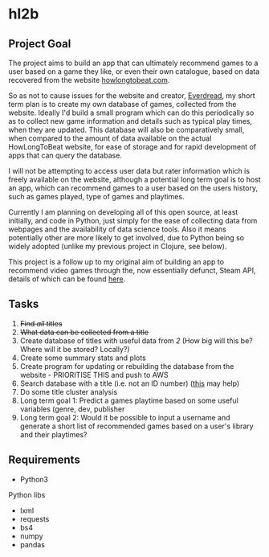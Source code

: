 # hl2b

##  Project Goal

The project aims to build an app that can ultimately recommend games to a user based on a game they like, or even their own catalogue, based on data recovered from the website [howlongtobeat.com](www.howlongtobeat.com).

So as not to cause issues for the website and creator, [Everdread](https://howlongtobeat.com/user.php?n=Everdred), my short term plan is to create my own database of games, collected from the website. Ideally I'd build a small program which can do this periodically so as to collect new game information and details such as typical play times, when they are updated. This database will also be comparatively small, when compared to the amount of data available on the actual HowLongToBeat website, for ease of storage and for rapid development of apps that can query the database.

I will not be attempting to access user data but rater information which is freely available on the website, although a potential long term goal is to host an app, which can recommend games to a user based on the users history, such as games played, type of games and playtimes.

Currently I am planning on developing all of this open source, at least initially, and code in Python, just simply for the ease of collecting data from webpages and the availability of data science tools. Also it means potentially other are more likely to get involved, due to Python being so widely adopted (unlike my previous project in Clojure, see below).

This project is a follow up to my original aim of building an app to recommend video games through the, now essentially defunct, Steam API, details of which can be found [here](https://github.com/seb231/steamie.window).

## Tasks
1. ~~Find *all* titles~~
2. ~~What data can be collected from a title~~
3. Create database of titles with useful data from _2_ (How big will this be? Where will it be stored? Locally?)
4. Create some summary stats and plots
5. Create program for updating or rebuilding the database from the website - PRIORITISE THIS and push to AWS
6. Search database with a title (i.e. not an ID number) ([this](https://www.somebits.com/~nelson/pandas-multiindex-slice-demo.html) may help)
7. Do some title cluster analysis
8. Long term goal 1: Predict a games playtime based on some useful variables (genre, dev, publisher
9. Long term goal 2: Would it be possible to input a username and generate a short list of recommended games based on a user's library and their playtimes?

## Requirements
- Python3

Python libs
- lxml
- requests
- bs4
- numpy
- pandas
